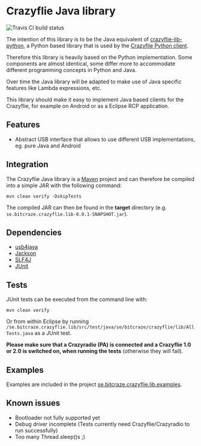 # Crazyflie Java library

![Travis CI build status](https://travis-ci.org/fredg02/se.bitcraze.crazyflie.lib.svg?branch=master)

The intention of this library is to be the Java equivalent of
[crazyflie-lib-python](https://github.com/bitcraze/crazyflie-lib-python), a Python based library that is used by the [Crazyflie Python client](https://github.com/bitcraze/crazyflie-clients-python).
 
Therefore this library is heavily based on the Python implementation.
Some components are almost identical, some differ more to accommodate different
programming concepts in Python and Java.

Over time the Java library will be adapted to make use of Java specific
features like Lambda expressions, etc.

This library should make it easy to implement Java based clients for the
Crazyflie, for example on Android or as a Eclipse RCP application.

Features
--------

* Abstract USB interface that allows to use different USB implementations,
eg. pure Java and Android


Integration
-----------

The Crazyflie Java library is a [Maven](https://maven.apache.org) project and can therefore be compiled
into a simple JAR with the following command:
```
mvn clean verify -DskipTests
```

The compiled JAR can then be found in the **target** directory (e.g. ``se.bitcraze.crazyflie.lib-0.0.1-SNAPSHOT.jar``).


Dependencies
------------

* [usb4java](http://usb4java.org)
* [Jackson](https://github.com/FasterXML/jackson)
* [SLF4J](http://www.slf4j.org)
* [JUnit](http://junit.org)


Tests
-----

JUnit tests can be executed from the command line with:
```
mvn clean verify
```

Or from within Eclipse by running ``/se.bitcraze.crazyflie.lib/src/test/java/se/bitcraze/crazyflie/lib/AllTests.java`` as a JUnit test. 

**Please make sure that a Crazyradio (PA) is connected and a Crazyflie 1.0 or 2.0 is switched on, when running the tests** (otherwise they will fail).


Examples
--------

Examples are included in the project [se.bitcraze.crazyflie.lib.examples](https://github.com/fredg02/se.bitcraze.crazyflie.lib.examples).


Known issues
------------

* Bootloader not fully supported yet 
* Debug driver incomplete (Tests currently need Crazyflie/Crazyradio to run successfully)
* Too many Thread.sleep()s ;)




